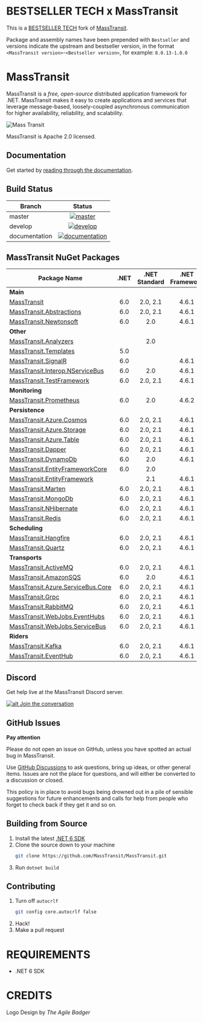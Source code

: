 # BESTSELLER TECH x MassTransit

This is a [BESTSELLER TECH](https://bestseller.tech/) fork of [MassTransit](https://github.com/MassTransit/MassTransit).

Package and assembly names have been prepended with `Bestseller` and versions indicate the upstream and bestseller version, in the format `<MassTransit version>`-`<Bestseller version>`, for example: `8.0.13-1.0.0`

# MassTransit

MassTransit is a _free, open-source_ distributed application framework for .NET. MassTransit makes it easy to create applications and services that leverage message-based, loosely-coupled asynchronous communication for higher availability, reliability, and scalability.

![Mass Transit](https://avatars2.githubusercontent.com/u/317796?s=200&v=4 "Mass Transit")

MassTransit is Apache 2.0 licensed.

## Documentation

Get started by [reading through the documentation](https://masstransit-project.com/).

## Build Status

| Branch        |                                                                                                Status                                                                                                |
| ------------- | :--------------------------------------------------------------------------------------------------------------------------------------------------------------------------------------------------: |
| master        |    [![master](https://github.com/MassTransit/MassTransit/actions/workflows/build.yml/badge.svg?branch=master&event=push)](https://github.com/MassTransit/MassTransit/actions/workflows/build.yml)    |
| develop       |   [![develop](https://github.com/MassTransit/MassTransit/actions/workflows/build.yml/badge.svg?branch=develop&event=push)](https://github.com/MassTransit/MassTransit/actions/workflows/build.yml)   |
| documentation | [![documentation](https://github.com/MassTransit/MassTransit/actions/workflows/docs.yml/badge.svg?branch=develop&event=push)](https://github.com/MassTransit/MassTransit/actions/workflows/docs.yml) |

## MassTransit NuGet Packages

| Package Name                                                    | .NET | .NET Standard | .NET Framework |
| --------------------------------------------------------------- | :--: | :-----------: | :------------: |
| **Main**                                                        |      |               |                |
| [MassTransit][masstransit.nuget]                                | 6.0  |   2.0, 2.1    |     4.6.1      |
| [MassTransit.Abstractions][masstransitabstractions.nuget]       | 6.0  |   2.0, 2.1    |     4.6.1      |
| [MassTransit.Newtonsoft][masstransitnewtonsoft.nuget]           | 6.0  |      2.0      |     4.6.1      |
| **Other**                                                       |      |               |                |
| [MassTransit.Analyzers][analyzers.nuget]                        |      |      2.0      |                |
| [MassTransit.Templates][templates.nuget]                        | 5.0  |               |                |
| [MassTransit.SignalR][signalr.nuget]                            | 6.0  |               |     4.6.1      |
| [MassTransit.Interop.NServiceBus][masstransitnservicebus.nuget] | 6.0  |      2.0      |     4.6.1      |
| [MassTransit.TestFramework][testframework.nuget]                | 6.0  |   2.0, 2.1    |     4.6.1      |
| **Monitoring**                                                  |      |               |                |
| [MassTransit.Prometheus][prometheus.nuget]                      | 6.0  |      2.0      |     4.6.2      |
| **Persistence**                                                 |      |               |                |
| [MassTransit.Azure.Cosmos][cosmos.nuget]                        | 6.0  |   2.0, 2.1    |     4.6.1      |
| [MassTransit.Azure.Storage][azurestorage.nuget]                 | 6.0  |   2.0, 2.1    |     4.6.1      |
| [MassTransit.Azure.Table][azuretable.nuget]                     | 6.0  |   2.0, 2.1    |     4.6.1      |
| [MassTransit.Dapper][dapper.nuget]                              | 6.0  |   2.0, 2.1    |     4.6.1      |
| [MassTransit.DynamoDb][dynamodb.nuget]                          | 6.0  |      2.0      |     4.6.1      |
| [MassTransit.EntityFrameworkCore][efcore.nuget]                 | 6.0  |      2.0      |                |
| [MassTransit.EntityFramework][ef.nuget]                         |      |      2.1      |     4.6.1      |
| [MassTransit.Marten][marten.nuget]                              | 6.0  |   2.0, 2.1    |     4.6.1      |
| [MassTransit.MongoDb][mongodb.nuget]                            | 6.0  |   2.0, 2.1    |     4.6.1      |
| [MassTransit.NHibernate][nhibernate.nuget]                      | 6.0  |   2.0, 2.1    |     4.6.1      |
| [MassTransit.Redis][redis.nuget]                                | 6.0  |   2.0, 2.1    |     4.6.1      |
| **Scheduling**                                                  |      |               |                |
| [MassTransit.Hangfire][hangfire.nuget]                          | 6.0  |   2.0, 2.1    |     4.6.1      |
| [MassTransit.Quartz][quartz.nuget]                              | 6.0  |   2.0, 2.1    |     4.6.1      |
| **Transports**                                                  |      |               |                |
| [MassTransit.ActiveMQ][activemq.nuget]                          | 6.0  |   2.0, 2.1    |     4.6.1      |
| [MassTransit.AmazonSQS][amazonsqs.nuget]                        | 6.0  |      2.0      |     4.6.1      |
| [MassTransit.Azure.ServiceBus.Core][azuresbcore.nuget]          | 6.0  |   2.0, 2.1    |     4.6.1      |
| [MassTransit.Grpc][grpc.nuget]                                  | 6.0  |   2.0, 2.1    |     4.6.1      |
| [MassTransit.RabbitMQ][rabbitmq.nuget]                          | 6.0  |   2.0, 2.1    |     4.6.1      |
| [MassTransit.WebJobs.EventHubs][eventhubs.nuget]                | 6.0  |   2.0, 2.1    |     4.6.1      |
| [MassTransit.WebJobs.ServiceBus][azurefunc.nuget]               | 6.0  |   2.0, 2.1    |     4.6.1      |
| **Riders**                                                      |      |               |                |
| [MassTransit.Kafka][kafka.nuget]                                | 6.0  |   2.0, 2.1    |     4.6.1      |
| [MassTransit.EventHub][eventhub.nuget]                          | 6.0  |   2.0, 2.1    |     4.6.1      |

## Discord

Get help live at the MassTransit Discord server.

[![alt Join the conversation](https://img.shields.io/discord/682238261753675864.svg "Discord")](https://discord.gg/rNpQgYn)

## GitHub Issues

**Pay attention**

Please do not open an issue on GitHub, unless you have spotted an actual bug in MassTransit.

Use [GitHub Discussions](https://github.com/MassTransit/MassTransit/discussions) to ask questions, bring up ideas, or other general items. Issues are not the place for questions, and will either be converted to a discussion or closed.

This policy is in place to avoid bugs being drowned out in a pile of sensible suggestions for future
enhancements and calls for help from people who forget to check back if they get it and so on.

## Building from Source

1.  Install the latest [.NET 6 SDK](https://dotnet.microsoft.com/en-us/download/dotnet/6.0)
2.  Clone the source down to your machine<br/>
    ```bash
    git clone https://github.com/MassTransit/MassTransit.git
    ```
3.  Run `dotnet build`

## Contributing

1.  Turn off `autocrlf`
    ```bash
    git config core.autocrlf false
    ```
2.  Hack!
3.  Make a pull request

# REQUIREMENTS

-   .NET 6 SDK

# CREDITS

Logo Design by _The Agile Badger_

[masstransit.nuget]: https://www.nuget.org/packages/MassTransit
[masstransitabstractions.nuget]: https://www.nuget.org/packages/MassTransit.Abstractions
[masstransitnewtonsoft.nuget]: https://www.nuget.org/packages/MassTransit.Newtonsoft
[masstransitnservicebus.nuget]: https://www.nuget.org/packages/MassTransit.Interop.NServiceBus
[analyzers.nuget]: https://www.nuget.org/packages/MassTransit.Analyzers
[templates.nuget]: https://www.nuget.org/packages/MassTransit.Templates
[signalr.nuget]: https://www.nuget.org/packages/MassTransit.SignalR
[testframework.nuget]: https://www.nuget.org/packages/MassTransit.TestFramework
[prometheus.nuget]: https://www.nuget.org/packages/MassTransit.Prometheus
[cosmos.nuget]: https://www.nuget.org/packages/MassTransit.Azure.Cosmos
[azurestorage.nuget]: https://www.nuget.org/packages/MassTransit.Azure.Storage
[azuretable.nuget]: https://www.nuget.org/packages/MassTransit.Azure.Table
[dapper.nuget]: https://www.nuget.org/packages/MassTransit.DapperIntegration
[dynamodb.nuget]: https://www.nuget.org/packages/MassTransit.DynamoDb
[efcore.nuget]: https://www.nuget.org/packages/MassTransit.EntityFrameworkCore
[ef.nuget]: https://www.nuget.org/packages/MassTransit.EntityFramework
[marten.nuget]: https://www.nuget.org/packages/MassTransit.Marten
[mongodb.nuget]: https://www.nuget.org/packages/MassTransit.MongoDb
[nhibernate.nuget]: https://www.nuget.org/packages/MassTransit.NHibernate
[redis.nuget]: https://www.nuget.org/packages/MassTransit.Redis
[hangfire.nuget]: https://www.nuget.org/packages/MassTransit.Hangfire
[quartz.nuget]: https://www.nuget.org/packages/MassTransit.Quartz
[activemq.nuget]: https://www.nuget.org/packages/MassTransit.ActiveMQ
[amazonsqs.nuget]: https://www.nuget.org/packages/MassTransit.AmazonSQS
[azuresbcore.nuget]: https://www.nuget.org/packages/MassTransit.Azure.ServiceBus.Core
[grpc.nuget]: https://www.nuget.org/packages/MassTransit.Grpc
[rabbitmq.nuget]: https://www.nuget.org/packages/MassTransit.RabbitMQ
[eventhubs.nuget]: https://www.nuget.org/packages/MassTransit.WebJobs.EventHubs
[azurefunc.nuget]: https://www.nuget.org/packages/MassTransit.WebJobs.ServiceBus
[kafka.nuget]: https://www.nuget.org/packages/MassTransit.Kafka
[eventhub.nuget]: https://www.nuget.org/packages/MassTransit.EventHub
